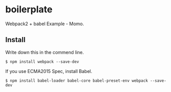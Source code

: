 # boilerplate
Webpack2 + babel Example - Momo.


## Install
Write down this in the commend line.
```
$ npm install webpack --save-dev
```

If you use ECMA2015 Spec, install Babel.
```
$ npm install babel-loader babel-core babel-preset-env webpack --save-dev
```